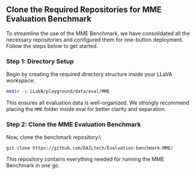 ## Clone the Required Repositories for MME Evaluation Benchmark

To streamline the use of the MME Benchmark, we have consolidated all the necessary repositories and configured them for one-button deployment. Follow the steps below to get started.

### Step 1: Directory Setup

Begin by creating the required directory structure inside your LLaVA workspace:

```bash
mkdir -p LLaVA/playground/data/eval/MME
```

This ensures all evaluation data is well-organized. We strongly recommend placing the `MME` folder inside eval for better clarity and separation.

### Step 2: Clone the MME Evaluation Benchmark

Now, clone the benchmark repository:\\
```
git clone https://github.com/DAILtech/Evaluation-benchmark-MME/
```
This repository contains everything needed for running the MME Benchmark in one go.
